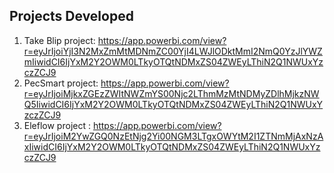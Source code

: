 ## Projects Developed

1. Take Blip project: https://app.powerbi.com/view?r=eyJrIjoiYjI3N2MxZmMtMDNmZC00YjI4LWJlODktMmI2NmQ0YzJlYWZmIiwidCI6IjYxM2Y2OWM0LTkyOTQtNDMxZS04ZWEyLThiN2Q1NWUxYzczZCJ9
2. PecSmart project: https://app.powerbi.com/view?r=eyJrIjoiMjkxZGEzZWItNWZmYS00Njc2LThmMzMtNDMyZDlhMjkzNWQ5IiwidCI6IjYxM2Y2OWM0LTkyOTQtNDMxZS04ZWEyLThiN2Q1NWUxYzczZCJ9
3. Eleflow project : https://app.powerbi.com/view?r=eyJrIjoiM2YwZGQ0NzEtNjg2Yi00NGM3LTgxOWYtM2I1ZTNmMjAxNzAxIiwidCI6IjYxM2Y2OWM0LTkyOTQtNDMxZS04ZWEyLThiN2Q1NWUxYzczZCJ9
